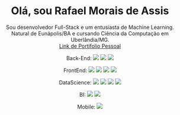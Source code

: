 <h1 align="center">Olá, sou Rafael Morais de Assis</h1>

<p align="center">
  Sou desenvolvedor Full-Stack e um entusiasta de Machine Learning. Natural de Eunápolis/BA e cursando Ciência da Computação em Uberlândia/MG.
<br/>
  <a href="https://rafanthx13.github.io/">Link de Portifolio Pessoal</a>
</p>

<!-- Find more symbols: https://tech-blog.s-yoshiki.com/entry/150 -->

<p align="center">
  Back-End:
  <img src="https://img.shields.io/badge/-Java-e43b2e.svg?logo=java&style=flat-square"/>
  <img src="https://img.shields.io/badge/-Spring-f7f7f7.svg?logo=spring&style=flat-square"/>
  <img src="https://img.shields.io/badge/-Node.js-8bbe3d.svg?logo=node.js&style=flat-square&logoColor=white"/>
  </p>
<p align="center">
  FrontEnd:
  <img src="https://img.shields.io/badge/-HTML5-E34F26?style=flat-square&logo=html5&logoColor=white" />
  <img src="https://img.shields.io/badge/-CSS3-1572B6?style=flat-square&logo=css3" />
  <img src="https://img.shields.io/badge/-JavaScript-black?style=flat-square&logo=javascript" />
  <img src="https://img.shields.io/badge/-Vue.js-336c69.svg?logo=vue.js&style=flat-square"/>
  </p>
  <p align="center">
  DataScience: 
  <img src="https://img.shields.io/badge/-Python-f7ca3e.svg?logo=python&style=flat-square">
  <img src="https://img.shields.io/badge/-Pandas-171f52.svg?logo=pandas&style=flat-square">
  <img src="https://img.shields.io/badge/-Kaggle-20BEFF.svg?logo=kaggle&style=flat-square&logoColor=white">
  <img src="https://img.shields.io/badge/-scikit--learn-f89a36.svg?logo=&style=flat-square">
  </p>
  <p align="center">
  BI: 
  <img src="https://img.shields.io/badge/-Power%20BI-f0c92d.svg?logo=power%20bi&style=flat-square&logoColor=black">
  <img src="https://img.shields.io/badge/-pentaho%20pdi-1f7ac2.svg?logo=&style=flat-square">
  </p>
  <p align="center">
  Mobile:
  <img src="https://img.shields.io/badge/-Flutter-53c5f8.svg?logo=flutter&style=flat-square">
  </p>
  
</p>

<!-- Mais configurações :: https://github.com/anuraghazra/github-readme-stats -->
 <!--
 <div align="center">

![Rafael Morais de Assis github stats](https://github-readme-stats.vercel.app/api?username=rafanthx13&count_private=true&show_icons=true&theme=tokyonight)

[![Top Langs](https://github-readme-stats.vercel.app/api/top-langs/?username=rafanthx13&count_private=true&theme=tokyonight)](https://github.com/rafanthx13/github-readme-stats)

[![Readme Card](https://github-readme-stats.vercel.app/api/pin/?username=anuraghazra&repo=github-readme-stats)](https://github.com/anuraghazra/github-readme-stats)

   </div>
   -->
